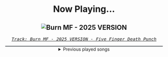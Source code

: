 <div align="center"> 
<h1>Now Playing...</h1>

![Burn MF - 2025 VERSION](https://i.scdn.co/image/ab67616d00001e0216f8d626d2cc6ab58a63609e)
--
_<samp><a href="https://open.spotify.com/track/62SbIksqvw8VZ1rHXnGrdp">Track: Burn MF - 2025 VERSION - Five Finger Death Punch</a></samp>_

<div style="border: 1px #4B5054 solid"></div>
<details>
  <summary>
    Previous played songs
  </summary>
  <table>
    <thead>
      <tr>
        <th>
          Artist
        </th>
        <th>
          Song
        </th>
        <th>
          Link
        </th>
      </tr>
    </thead>
    <tbody>
      <tr><td>Five Finger Death Punch</td><td>Burn MF - 2025 VERSION</td><td><a href="https://open.spotify.com/track/62SbIksqvw8VZ1rHXnGrdp">https://open.spotify.com/track/62SbIksqvw8VZ1rHXnGrdp</a></td></tr><tr><td>Our Promise</td><td>Panic Waves</td><td><a href="https://open.spotify.com/track/2UE48m09FyDdc6Ot1sGKqS">https://open.spotify.com/track/2UE48m09FyDdc6Ot1sGKqS</a></td></tr><tr><td>STARSET</td><td>SHATTERED DREAMS</td><td><a href="https://open.spotify.com/track/6Fa7c0b952q10e4nBeIxhg">https://open.spotify.com/track/6Fa7c0b952q10e4nBeIxhg</a></td></tr><tr><td>The Plot In You</td><td>Silence</td><td><a href="https://open.spotify.com/track/7tv8zTisovOo3Xb9KAVOpa">https://open.spotify.com/track/7tv8zTisovOo3Xb9KAVOpa</a></td></tr><tr><td>Poppy</td><td>new way out</td><td><a href="https://open.spotify.com/track/78GAQZUGa11v6f8ozhGqbM">https://open.spotify.com/track/78GAQZUGa11v6f8ozhGqbM</a></td></tr><tr><td>Ankor</td><td>MADARA · endless dream</td><td><a href="https://open.spotify.com/track/1DHbRaVkKEUneuzlVN4Yoc">https://open.spotify.com/track/1DHbRaVkKEUneuzlVN4Yoc</a></td></tr><tr><td>Orbit Culture</td><td>The Storm</td><td><a href="https://open.spotify.com/track/2JfTQ0BylVCf0fDm2NjVxA">https://open.spotify.com/track/2JfTQ0BylVCf0fDm2NjVxA</a></td></tr><tr><td>Atlas</td><td>Salt And Sulfur</td><td><a href="https://open.spotify.com/track/7ueYiupji0ihYgf8T3tTUl">https://open.spotify.com/track/7ueYiupji0ihYgf8T3tTUl</a></td></tr><tr><td>Toa5t</td><td>Seven Sins</td><td><a href="https://open.spotify.com/track/7GfcXFZI7wJwFxTAY7ZQNU">https://open.spotify.com/track/7GfcXFZI7wJwFxTAY7ZQNU</a></td></tr><tr><td>ASHEN</td><td>Oblivion</td><td><a href="https://open.spotify.com/track/2FRswSryr77ZnU5arQbfH2">https://open.spotify.com/track/2FRswSryr77ZnU5arQbfH2</a></td></tr><tr><td>Dayseeker</td><td>Sleeptalk</td><td><a href="https://open.spotify.com/track/53Ssvy5Rww0BPTtOw375zW">https://open.spotify.com/track/53Ssvy5Rww0BPTtOw375zW</a></td></tr><tr><td>Downswing</td><td>Too Little Too Late</td><td><a href="https://open.spotify.com/track/6yG7803AOYRgHSAaCY12en">https://open.spotify.com/track/6yG7803AOYRgHSAaCY12en</a></td></tr><tr><td>Caskets</td><td>The Only Heaven You'll Know</td><td><a href="https://open.spotify.com/track/4w1kRlzCTYQKXKXX2UULcK">https://open.spotify.com/track/4w1kRlzCTYQKXKXX2UULcK</a></td></tr><tr><td>Versus Me</td><td>Echoes</td><td><a href="https://open.spotify.com/track/72mfxZKrn7uUGJ5VIHQctO">https://open.spotify.com/track/72mfxZKrn7uUGJ5VIHQctO</a></td></tr><tr><td>Architects</td><td>Blackhole</td><td><a href="https://open.spotify.com/track/04yjYHGB3aoyS3q7D7LiKy">https://open.spotify.com/track/04yjYHGB3aoyS3q7D7LiKy</a></td></tr><tr><td>Adept</td><td>Parting Ways</td><td><a href="https://open.spotify.com/track/02z82YXVP6bQlIUt7r3gK5">https://open.spotify.com/track/02z82YXVP6bQlIUt7r3gK5</a></td></tr><tr><td>Nevertel</td><td>Some Things</td><td><a href="https://open.spotify.com/track/5YiZTYIfI5gdsL0evuC1nz">https://open.spotify.com/track/5YiZTYIfI5gdsL0evuC1nz</a></td></tr><tr><td>Solence</td><td>Dead_Alive</td><td><a href="https://open.spotify.com/track/4pZJXU5qsZfWj5Gnp5UgSR">https://open.spotify.com/track/4pZJXU5qsZfWj5Gnp5UgSR</a></td></tr><tr><td>Wind Walkers</td><td>Hereditary</td><td><a href="https://open.spotify.com/track/4j4NCpKg0dZKqepfdwL1KH">https://open.spotify.com/track/4j4NCpKg0dZKqepfdwL1KH</a></td></tr><tr><td>Memphis May Fire</td><td>Overdose - feat. Blindside</td><td><a href="https://open.spotify.com/track/69CQf9CTQM4vJ1JVHrjujt">https://open.spotify.com/track/69CQf9CTQM4vJ1JVHrjujt</a></td></tr>
    </tbody>
  </table>
</details>

</div>
